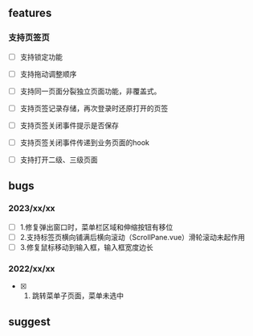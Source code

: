 ## features
### 支持页签页
- [ ] 支持锁定功能
- [ ] 支持拖动调整顺序
- [ ] 支持同一页面分裂独立页面功能，非覆盖式。
- [ ] 支持页签记录存储，再次登录时还原打开的页签
- [ ] 支持页签关闭事件提示是否保存
- [ ] 支持页签关闭事件传递到业务页面的hook
- [ ] 支持打开二级、三级页面


## bugs

### 2023/xx/xx
- [ ] 1.修复弹出窗口时，菜单栏区域和伸缩按钮有移位
- [ ] 2.支持标签页横向铺满后横向滚动（ScrollPane.vue）滑轮滚动未起作用
- [ ] 3.修复鼠标移动到输入框，输入框宽度边长

###  2022/xx/xx
- [x] 1. 跳转菜单子页面，菜单未选中

[lonelyzou]:
击用户管理的查看时，跳转到用户详情，这时左侧菜单的用户管理应该高亮的，因为用户详情应该是用户管理的子级。




## suggest